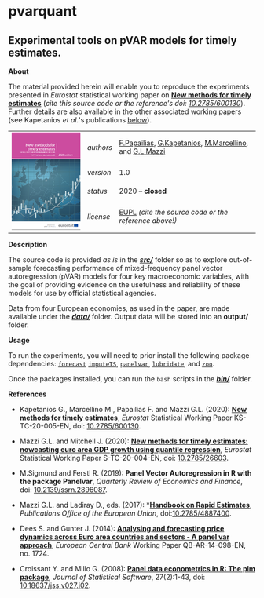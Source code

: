 pvarquant
=========

Experimental tools on pVAR models for timely estimates.
---

**About**

The material provided herein will enable you to reproduce the experiments presented in _Eurostat_ statistical working paper on [**New methods for timely estimates**](https://ec.europa.eu/eurostat/web/products-statistical-working-papers/-/KS-TC-20-005) (_cite this source code or the reference's doi: [10.2785/600130](http://dx.doi.org/10.2785/600130)_). Further details are also available in the other associated working papers (see Kapetanios _et al._'s publications [below](#References)).

<table align="center">
    <tr>     <td  rowspan="4" align="center" width="140px"> <a href="https://ec.europa.eu/eurostat/documents/3888793/10879237/KS-TC-20-005-EN-N.pdf"><img src="docs/working_paper_front_cover.png"></img></a></td>
<td align="left"><i>authors</i></td> <td align="left"> <a href="mailto:fotis.papailias@quantf.com">F.Papailias</a>, 
	<a href="mailto:kapetaniosgeorge@gmail.com">G.Kapetanios</a>, <a href="mailto:massimiliano.marcellino@unibocconi.it">M.Marcellino</a>, 
	and <a href="mailto:glmazzi@pt.lu">G.L.Mazzi</a></td> </tr> 
    <tr> <td align="left"><i>version</i></td> <td align="left">1.0</td> </tr> 
    <tr> <td align="left"><i>status</i></td> <td align="left">2020 &ndash; <b>closed</b></td> </tr> 
    <tr> <td align="left"><i>license</i></td> <td align="left"><a href="https://joinup.ec.europa.eu/sites/default/files/eupl1.1.-licence-en_0.pdfEUPL">EUPL</a> <i>(cite the source code or the reference above!)</i></td> </tr> 
</table>

**Description**

The source code is provided *as is* in the [**_src/_**](src) folder so as to explore out-of-sample forecasting performance of mixed-frequency panel vector autoregression (pVAR) models for four key macroeconomic variables, with the goal of providing evidence on the usefulness and reliability of these models for use by official statistical agencies.

Data from four European economies, as used in the paper, are made available under the [**_data/_**](data) folder. Output data will be stored into an **output/** folder. 

**Usage**

To run the experiments, you will need to prior install the following package dependencies: [`forecast`](https://cran.r-project.org/web/packages/forecast/index.html)
[`imputeTS`](https://cran.r-project.org/web/packages/imputeTS/index.html), [`panelvar`](https://cran.r-project.org/web/packages/panelvar/panelvar.pdf), [`lubridate`](https://cran.r-project.org/web/packages/lubridate/index.html), and [`zoo`](https://cran.r-project.org/web/packages/zoo/index.html).

Once the packages installed, you can run the `bash` scripts in the [**_bin/_**](bin) folder.

**<a name="References"></a>References** 

* Kapetanios G., Marcellino M., Papailias F. and Mazzi G.L. (2020): [**New methods for timely estimates**](https://ec.europa.eu/eurostat/web/products-statistical-working-papers/-/KS-TC-20-005), _Eurostat_ Statistical Working Paper KS-TC-20-005-EN, doi: [10.2785/600130](http://dx.doi.org/10.2785/600130).

* Mazzi G.L. and Mitchell J. (2020): [**New methods for timely estimates: nowcasting euro area GDP growth using quantile regression**](https://ec.europa.eu/eurostat/documents/3888793/10879121/KS-TC-20-004-EN-N.pdf/9916fb06-56e5-bf81-56c7-8b7c8d1f7c2e), _Eurostat_ Statistical Working Paper S-TC-20-004-EN, doi: [10.2785/26603](http://dx.doi.org/10.2785/26603).

* M.Sigmund and Ferstl R. (2019): **Panel Vector Autoregression in R with the package Panelvar**, _Quarterly Review of Economics and Finance_, doi: [10.2139/ssrn.2896087](http://dx.doi.org/10.2139/ssrn.2896087).

* Mazzi G.L. and Ladiray D., eds. (2017): 
*[**Handbook on Rapid Estimates**](http://ec.europa.eu/eurostat/documents/3859598/8555708/KS-GQ-17-008-EN-N.pdf), 
_Publications Office of the European Union_, doi:[10.2785/4887400](http://dx.doi.org/10.2785/4887400).

* Dees S. and Gunter J. (2014): [**Analysing and forecasting price dynamics across Euro area countries and sectors - A panel var approach**](https://www.ecb.europa.eu/pub/pdf/scpwps/ecbwp1724.pdf), _European Central Bank_ Working Paper QB-AR-14-098-EN, no. 1724.

* Croissant Y. and Millo G. (2008): [**Panel data econometrics in R: The plm package**](https://www.jstatsoft.org/v27/i02/paper), _Journal of Statistical Software_, 27(2):1-43, doi: [10.18637/jss.v027.i02](http://dx.doi.org/10.18637/jss.v027.i02).

